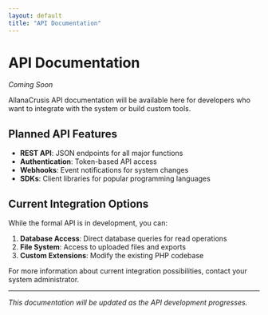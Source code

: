 ```yaml
---
layout: default
title: "API Documentation"
---
```


# API Documentation

*Coming Soon*

AllanaCrusis API documentation will be available here for developers who want to integrate with the system or build custom tools.

## Planned API Features

- **REST API**: JSON endpoints for all major functions
- **Authentication**: Token-based API access
- **Webhooks**: Event notifications for system changes
- **SDKs**: Client libraries for popular programming languages

## Current Integration Options

While the formal API is in development, you can:

1. **Database Access**: Direct database queries for read operations
2. **File System**: Access to uploaded files and exports
3. **Custom Extensions**: Modify the existing PHP codebase

For more information about current integration possibilities, contact your system administrator.

---

*This documentation will be updated as the API development progresses.*